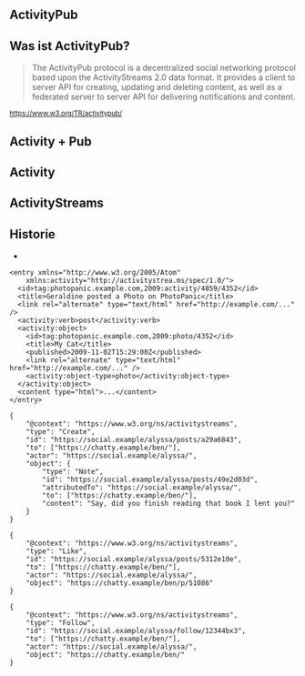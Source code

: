 <!-- Matthias Pfefferle -->
<section data-markdown>

# ActivityPub

</section>

<section data-markdown>

# Was ist ActivityPub?

</section>

<section data-markdown>

> The ActivityPub protocol is a decentralized social networking protocol based upon the ActivityStreams 2.0 data format. It provides a client to server API for creating, updating and deleting content, as well as a federated server to server API for delivering notifications and content.

<small>https://www.w3.org/TR/activitypub/</small>

</section>

<section data-markdown>

# Activity + Pub

</section>

<section data-markdown>

# Activity

</section>

<section data-markdown>

# ActivityStreams

</section>

<section data-markdown>

# Historie

*

</section>

<section data-markdown>

<pre><code>&lt;entry xmlns=&quot;http://www.w3.org/2005/Atom&quot;
    xmlns:activity=&quot;http://activitystrea.ms/spec/1.0/&quot;&gt;
  &lt;id&gt;tag:photopanic.example.com,2009:activity/4859/4352&lt;/id&gt;
  &lt;title&gt;Geraldine posted a Photo on PhotoPanic&lt;/title&gt;
  &lt;link rel=&quot;alternate&quot; type=&quot;text/html&quot; href=&quot;http://example.com/...&quot; /&gt;
  &lt;activity:verb&gt;post&lt;/activity:verb&gt;
  &lt;activity:object&gt;
    &lt;id&gt;tag:photopanic.example.com,2009:photo/4352&lt;/id&gt;
    &lt;title&gt;My Cat&lt;/title&gt;
    &lt;published&gt;2009-11-02T15:29:00Z&lt;/published&gt;
    &lt;link rel=&quot;alternate&quot; type=&quot;text/html&quot; href=&quot;http://example.com/...&quot; /&gt;
    &lt;activity:object-type&gt;photo&lt;/activity:object-type&gt;
  &lt;/activity:object&gt;
  &lt;content type=&quot;html&quot;&gt;...&lt;/content&gt;
&lt;/entry&gt;</code></pre>

</section>

<section data-markdown>

<pre><code>{
    "@context": "https://www.w3.org/ns/activitystreams",
    "type": "Create",
    "id": "https://social.example/alyssa/posts/a29a6843",
    "to": ["https://chatty.example/ben/"],
    "actor": "https://social.example/alyssa/",
    "object": {
        "type": "Note",
        "id": "https://social.example/alyssa/posts/49e2d03d",
        "attributedTo": "https://social.example/alyssa/",
        "to": ["https://chatty.example/ben/"],
        "content": "Say, did you finish reading that book I lent you?"
    }
}</code></pre>

</section>

<section data-markdown>

<pre><code>{
    "@context": "https://www.w3.org/ns/activitystreams",
    "type": "Like",
    "id": "https://social.example/alyssa/posts/5312e10e",
    "to": ["https://chatty.example/ben/"],
    "actor": "https://social.example/alyssa/",
    "object": "https://chatty.example/ben/p/51086"
}</code></pre>

</section>

<section data-markdown>

<pre><code>{
    "@context": "https://www.w3.org/ns/activitystreams",
    "type": "Follow",
    "id": "https://social.example/alyssa/follow/12344bx3",
    "to": ["https://chatty.example/ben/"],
    "actor": "https://social.example/alyssa/",
    "object": "https://chatty.example/ben/"
}</code></pre>

</section>